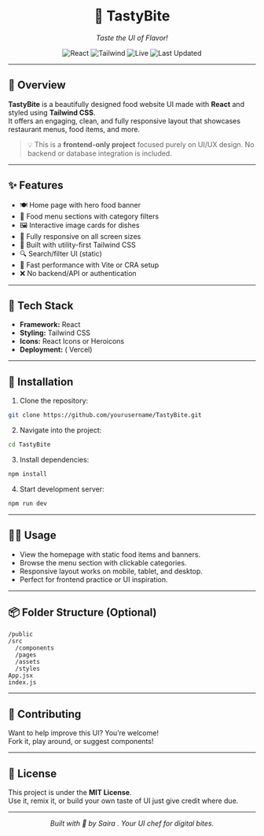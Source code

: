 <div align="center">

# 🍔 TastyBite

*Taste the UI of Flavor!*

![React](https://img.shields.io/badge/Built%20With-React-61DAFB?logo=react)
![Tailwind](https://img.shields.io/badge/UI%20Framework-TailwindCSS-38B2AC?logo=tailwindcss)
![Live](https://img.shields.io/badge/Live%20Demo-Available-brightgreen)
![Last Updated](https://img.shields.io/badge/Updated-July%202025-lightgrey)

</div>

---

## 📖 Overview

**TastyBite** is a beautifully designed food website UI made with **React** and styled using **Tailwind CSS**.  
It offers an engaging, clean, and fully responsive layout that showcases restaurant menus, food items, and more.

> 💡 This is a **frontend-only project** focused purely on UI/UX design. No backend or database integration is included.

---

## ✨ Features

- 🍽️ Home page with hero food banner
- 🧾 Food menu sections with category filters
- 🖼️ Interactive image cards for dishes
- 📱 Fully responsive on all screen sizes
- 🎨 Built with utility-first Tailwind CSS
- 🔍 Search/filter UI (static)
- 🚀 Fast performance with Vite or CRA setup
- ❌ No backend/API or authentication

---



## 🧰 Tech Stack

- **Framework:** React  
- **Styling:** Tailwind CSS  
- **Icons:** React Icons or Heroicons  
- **Deployment:** ( Vercel)

---

## 🚀 Installation

1. Clone the repository:

```bash
git clone https://github.com/yourusername/TastyBite.git
```

2. Navigate into the project:

```bash
cd TastyBite
```

3. Install dependencies:

```bash
npm install
```

4. Start development server:

```bash
npm run dev
```

---

## 🧑‍💻 Usage

- View the homepage with static food items and banners.
- Browse the menu section with clickable categories.
- Responsive layout works on mobile, tablet, and desktop.
- Perfect for frontend practice or UI inspiration.

---

## 📦 Folder Structure (Optional)

```
/public
/src
  /components
  /pages
  /assets
  /styles
App.jsx
index.js
```

---

## 🤝 Contributing

Want to help improve this UI? You’re welcome!  
Fork it, play around, or suggest components!

---

## 📄 License

This project is under the **MIT License**.  
Use it, remix it, or build your own taste of UI just give credit where due.

---

<div align="center">

_Built with 🍕 by Saira . Your UI chef for digital bites._

</div>
